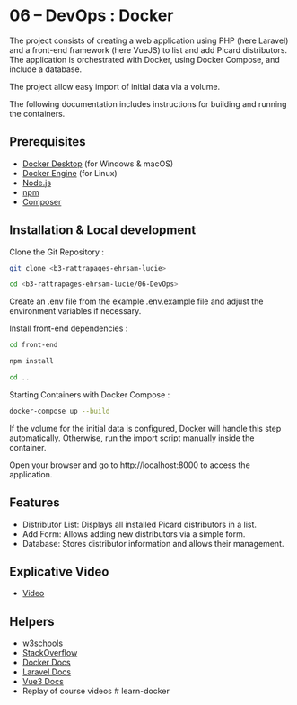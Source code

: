 # 06 – DevOps : Docker

The project consists of creating a web application using PHP (here Laravel) and a front-end framework (here VueJS) to list and add Picard distributors. The application is orchestrated with Docker, using Docker Compose, and include a database.

The project allow easy import of initial data via a volume.

The following documentation includes instructions for building and running the containers.

## Prerequisites

-   [Docker Desktop](https://www.docker.com/products/docker-desktop/) (for Windows & macOS)
-   [Docker Engine](https://docs.docker.com/engine/) (for Linux)
-   [Node.js](https://nodejs.org/)
-   [npm](https://www.npmjs.com/)
-   [Composer]()

## Installation & Local development

Clone the Git Repository :

```bash
git clone <b3-rattrapages-ehrsam-lucie>

cd <b3-rattrapages-ehrsam-lucie/06-DevOps>
```

Create an .env file from the example .env.example file and adjust the environment variables if necessary.

Install front-end dependencies :

```bash
cd front-end

npm install

cd ..
```

Starting Containers with Docker Compose :

```bash
docker-compose up --build
```

If the volume for the initial data is configured, Docker will handle this step automatically. Otherwise, run the import script manually inside the container.

Open your browser and go to http://localhost:8000 to access the application.

## Features

-   Distributor List: Displays all installed Picard distributors in a list.
-   Add Form: Allows adding new distributors via a simple form.
-   Database: Stores distributor information and allows their management.



## Explicative Video

-   [Video]()

## Helpers

-   [w3schools](https://www.w3schools.com/)
-   [StackOverflow](https://stackoverflow.com/)
-   [Docker Docs](https://docs.docker.com/guides)
-   [Laravel Docs](https://laravel.com/docs/)
-   [Vue3 Docs](https://vuejs.org/guide/introduction.html)
-   Replay of course videos
#   l e a r n - d o c k e r  
 